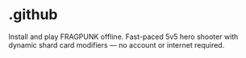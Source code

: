 # .github
Install and play FRAGPUNK offline. Fast-paced 5v5 hero shooter with dynamic shard card modifiers — no account or internet required.
